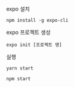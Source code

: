 expo 설치

```
npm install -g expo-cli
```

expo 프로젝트 생성

```
expo init [프로젝트 명]
```

실행

```
yarn start

npm start
```

